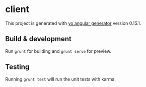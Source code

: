 # client

This project is generated with [yo angular generator](https://github.com/yeoman/generator-angular)
version 0.15.1.

## Build & development

Run `grunt` for building and `grunt serve` for preview.

## Testing

Running `grunt test` will run the unit tests with karma.



<!--// Google Tag Manager
/*
  (function(w, d, s, l, i) {
    w[l] = w[l] || [];
    w[l].push({
      'gtm.start': new Date().getTime(),
      event: 'gtm.js'
    });
    var f = d.getElementsByTagName(s)[0],
      j = d.createElement(s),
      dl = l != 'dataLayer' ? '&l=' + l : '';
    j.async = true;
    j.src =
      'https://www.googletagmanager.com/gtm.js?id=' + i + dl;
    f.parentNode.insertBefore(j, f);
  })(window, document, 'script', 'dataLayer', 'GTM-TR2ZSRC');
  <! End Google Tag Manager -->
